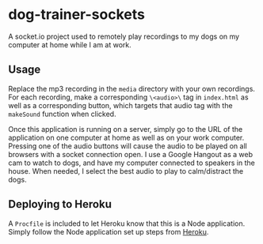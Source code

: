# dog-trainer-sockets
A socket.io project used to remotely play recordings to my dogs on my computer at home while I am at work.

## Usage
Replace the mp3 recording in the `media` directory with your own recordings. For each recording, make a corresponding `\<audio>\` tag in `index.html` as well as a corresponding button, which targets that audio tag with the `makeSound` function when clicked.
	
Once this application is running on a server, simply go to the URL of the application on one computer at home as well as on your work computer. Pressing one of the audio buttons will cause the audio to be played on all browsers with a socket connection open. I use a Google Hangout as a web cam to watch to dogs, and have my computer connected to speakers in the house. When needed, I select the best audio to play to calm/distract the dogs.
	
## Deploying to Heroku
A `Procfile` is included to let Heroku know that this is a Node application. Simply follow the Node application set up steps from [Heroku](https://devcenter.heroku.com/articles/getting-started-with-nodejs#set-up).